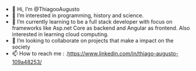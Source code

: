 - 👋 Hi, I’m @ThiagooAugusto
- 👀 I’m interested in programming, history and science.
- 🌱 I’m currently learning to be a full stack developer with focus on frameworks like Asp.net Core as backend and Angular as frontend. Also interested in learning cloud computing.
- 💞️ I’m looking to collaborate on  projects that make a impact on the society
- 📫 How to reach me :
  .https://www.linkedin.com/in/thiago-augusto-109a48253/
  

<!---
ThiagooAugusto/ThiagooAugusto is a ✨ special ✨ repository because its `README.md` (this file) appears on your GitHub profile.
You can click the Preview link to take a look at your changes.
--->
